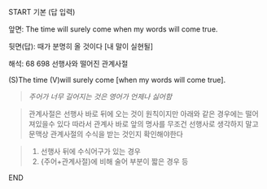 START
기본 (답 입력)

앞면:
The time will surely come when my words will come true.


뒷면(답):
때가 분명히 올 것이다 [내 말이 실현될]


해석:
68 698 선행사와 떨어진 관계사절

(S)The time (V)will surely come [when my words will come true].

> *주어가 너무 길어지는 것은 영어가 언제나 싫어함*

> 관계사절은 선행사 바로 뒤에 오는 것이 원칙이지만
> 아래와 같은 경우에는 떨어져있을수 있다
> 따라서 관계사 바로 앞의 명사를 무조건 선행사로 생각하지 말고 문맥상
> 관계사절의 수식을 받는 것인지 확인해야한다

> 1. 선행사 뒤에 수식어구가 있는 경우
> 2. {주어+관계사절}에 비해 술어 부분이 짧은 경우 등
<!--ID: 1695541624963-->
END